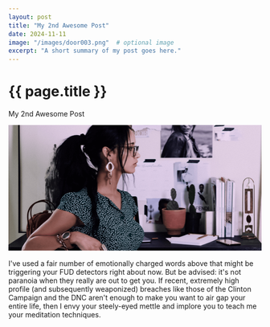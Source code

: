 ```yaml
---
layout: post
title: "My 2nd Awesome Post"
date: 2024-11-11
image: "/images/door003.png"  # optional image
excerpt: "A short summary of my post goes here."
---
```


{{ page.title }}
================

<p class="meta">My 2nd Awesome Post</p>

<a href="http://www.informationisbeautiful.net/visualizations/worlds-biggest-data-breaches-hacks/">
  <img src="/images/door003.png">
</a>

I've used a fair number of emotionally charged words above that might be
triggering your FUD detectors right about now. But be advised: it's not paranoia
when they really are out to get you. If recent, extremely high profile (and
subsequently weaponized) breaches like those of the Clinton Campaign and the DNC
aren't enough to make you want to air gap your entire life, then I envy your
steely-eyed mettle and implore you to teach me your meditation techniques.
